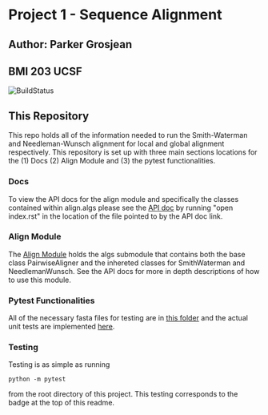 # Project 1 - Sequence Alignment
## Author: Parker Grosjean
## BMI 203 UCSF

![BuildStatus](https://github.com/pgrosjean/Project1/workflows/HW1/badge.svg?event=push)

## This Repository

This repo holds all of the information needed to run the Smith-Waterman and Needleman-Wunsch alignment for local and global alignment respectively.
This repository is set up with three main sections locations for the (1) Docs (2) Align Module and (3) the pytest functionalities.

### Docs
To view the API docs for the align module and specifically the classes contained within align.algs please see the [API doc](https://github.com/pgrosjean/Project1/blob/main/docs/build/html/align.html) by running "open index.rst" in the location of the file pointed to by the API doc link.

### Align Module
The [Align Module](https://github.com/pgrosjean/Project1/tree/main/align) holds the algs submodule that contains both the base class PairwiseAligner and the inhereted classes for SmithWaterman and NeedlemanWunsch. See the API docs for more in depth descriptions of how to use this module.

### Pytest Functionalities
All of the necessary fasta files for testing are in [this folder](https://github.com/pgrosjean/Project1/tree/main/files_test) and the actual unit tests are implemented [here](https://github.com/pgrosjean/Project1/blob/main/test/test_align.py).

### Testing
Testing is as simple as running
```
python -m pytest
```
from the root directory of this project.
This testing corresponds to the badge at the top of this readme.
